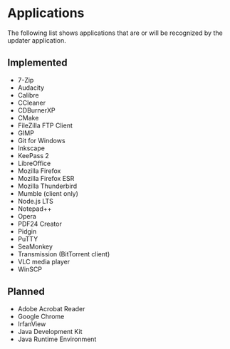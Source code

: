 # Applications

The following list shows applications that are or will be recognized by the
updater application.

## Implemented

* 7-Zip
* Audacity
* Calibre
* CCleaner
* CDBurnerXP
* CMake
* FileZilla FTP Client
* GIMP
* Git for Windows
* Inkscape
* KeePass 2
* LibreOffice
* Mozilla Firefox
* Mozilla Firefox ESR
* Mozilla Thunderbird
* Mumble (client only)
* Node.js LTS
* Notepad++
* Opera
* PDF24 Creator
* Pidgin
* PuTTY
* SeaMonkey
* Transmission (BitTorrent client)
* VLC media player
* WinSCP

## Planned

* Adobe Acrobat Reader
* Google Chrome
* IrfanView
* Java Development Kit
* Java Runtime Environment
